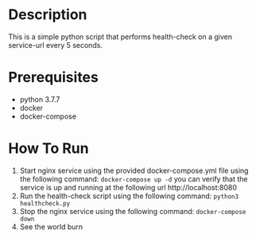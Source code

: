 # Description
This is a simple python script that performs health-check on a given service-url every 5 seconds. 

# Prerequisites

- python 3.7.7
- docker
- docker-compose

# How To Run

1. Start nginx service using the provided docker-compose.yml file using the following command:
   `docker-compose up -d`
   you can verify that the service is up and running at the following url http://localhost:8080
2. Run the health-check script using the following command:
   `python3 healthcheck.py`
3. Stop the nginx service using the following command:
   `docker-compose down`
4. See the world burn


